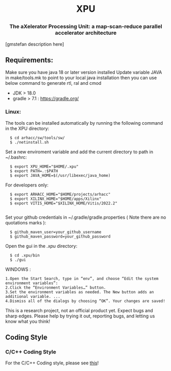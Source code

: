 # <p align="center"> XPU
### <p align="center"> The aXelerator Processing Unit: a map-scan-reduce parallel accelerator architecture

[gmstefan description here]


## Requirements:

Make sure you have java 18 or later version installed Update variable JAVA in make/tools.mk to point to your local java installation then you can use below command to generate rtl, ral and cmod

- JDK > 18.0
- gradle > 7.1 : https://gradle.org/

### Linux:

The tools can be installed automatically by running the following command in the XPU directory:
```
  $ cd arhacc/sw/tools/sw/
  $ ./netinstall.sh
```
Set a new enviroment variable and add the current directory to path in ~/.bashrc:
```
  $ export XPU_HOME="$HOME/.xpu"
  $ export PATH=.:$PATH
  $ export JAVA_HOME=$(/usr/libexec/java_home)
```

For developers only:
```
  $ export ARHACC_HOME="$HOME/projects/arhacc"
  $ export XILINX_HOME="$HOME/apps/Xilinx"
  $ export VITIS_HOME="$XILINX_HOME/Vitis/2022.2"
  
```
Set your github credentials in ~/.gradle/gradle.properties ( Note there are no quotations marks ):
```
  $ github_maven_user=your_github_username
  $ github_maven_password=your_github_password
```

Open the gui in the *.xpu* directory:
```
  $ cd .xpu/bin
  $ ./gui
```

WINDOWS :
```
1.Open the Start Search, type in “env”, and choose “Edit the system environment variables”:
2.Click the “Environment Variables…” button.
3.Set the environment variables as needed. The New button adds an additional variable. ...
4.Dismiss all of the dialogs by choosing “OK”. Your changes are saved!
```


This is a research project, not an official product yet. Expect bugs and sharp edges. Please help by trying it out, reporting bugs, and letting us know what you think!

## Coding Style

### C/C++ Coding Style

For the C/C++ Coding style, please see [this](https://github.com/arhacc/docs/blob/main/coding_style/c_cpp_style_rules.md)!

